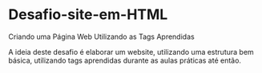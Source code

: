 # Desafio-site-em-HTML
Criando uma Página Web Utilizando as Tags Aprendidas

A ideia deste desafio é elaborar um website, utilizando uma estrutura bem básica, utilizando tags aprendidas durante as aulas práticas até então.
